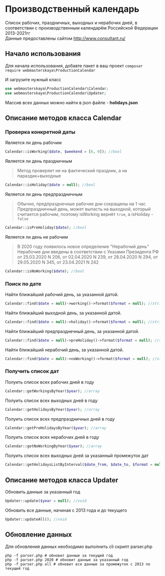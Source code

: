 # Производственный календарь

Список рабочих, праздничных, выходных и нерабочих дней, в соответствии с производственным календарём Российской Федерации 2013-2021гг  
Данные предоставлены сайтом http://www.consultant.ru/

## Начало использования

Для начала использования, добавте пакет в ваш проект
`composer require webmasterskaya\ProductionCalendar`

И загрузите нужный класс
```php
use webmasterskaya\ProductionCalendar\Calendar;
use webmasterskaya\ProductionCalendar\Updater;
```

Массив всех данных можно найти в json файле - **holidays.json**

## Описание методов класса Calendar

### Проверка конкретной даты

Является ли день рабочим
```php
Calendar::isWorking($date, $weekend = [6, 0]); //bool
```

Является ли день праздничным
> Метод проверяет не на фактический праздник, а на параздик+выходные
```php
Calendar::isHoliday($date = null); //bool
```

Является ли день предпраздничным
> Обычно, предпразднечные рабочие дни сокращены на 1 час
> Предпраздничный день, может выпасть на выходной, который считается рабочим, поэтому isWorking вернёт `true`, а isHoliday - `false`
```php
Calendar::isPreHoliday($date); //bool
```

Является ли день не рабочим
> В 2020 году появилось новое определение "Нерабочий день"
> Нерабочие дни введены в соответствии с Указами Президента РФ от 25.03.2020 N 206, от 02.04.2020 N 239, от 28.04.2020 N 294, от 29.05.2020 N 345, от 23.04.2021 N 242
```php
Calendar::isNoWorking($date); //bool
```

### Поиск по дате

Найти ближайший рабочий день, за указанной датой.
```php
Calendar::find($date = null)->working()->format($format = null); //string
```

Найти ближайший выходной день, за указанной датой.
```php
Calendar::find($date = null)->holiday()->format($format = null); //string
```

Найти ближайший предпразднечный день, за указанной датой.
```php
Calendar::find($date = null)->preHoliday()->format($format = null); //string
```

Найти ближайший нерабочий день, за указанной датой.
```php
Calendar::find($date = null)->noWorking()->format($format = null); //string
```

### Получить список дат

Полуить список всех рабочих дней в году
```php
Calendar::getWorkingsByYear($year); //array
```

Полуить список всех выходных дней в году
```php
Calendar::getHolidaysByYear($year); //array
```

Полуить список всех предпраздничных дней в году
```php
Calendar::getPreHolidaysByYear($year); //array
```

Полуить список всех нерабочих дней в году
```php
Calendar::getNoWorkingByYear($year); //array
```

Полуить список всех выходных дней за указанный промежуток дат
```php
Calendar::getHolidaysListByInterval($date_from, $date_to, $format = null); //array
```

## Описание методов класса Updater

Обновить данные за указанный год 
```php
Updater::update($year = null); //void
```

Обновить все данные, начиная с 2013 года и до текущего
```php
Updater::updateAll(); //void
```

## Обновление данных

Для обновления данных необходимо выполнить cli скрипт parser.php
```shell
php -f parser.php # обновит данные за текущий год
php -f parser.php 2020 # обновит данные за указанный год
php -f parser.php all # обновит все данные за промежуток с 2013 по текущий год 
```